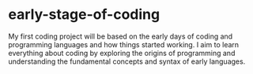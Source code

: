 # early-stage-of-coding
My first coding project will be based on the early days of coding and programming languages and how things started working. I aim to learn everything about coding by exploring the origins of programming and understanding the fundamental concepts and syntax of early languages.
